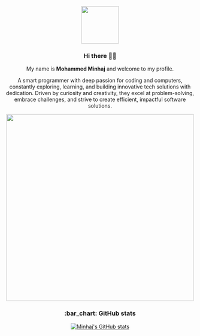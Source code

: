   <div align="center">
<div id="header">
<img src="https://media.giphy.com/media/M9gbBd9nbDrOTu1Mqx/giphy.gif" width="100">
</div>
<h3 id="hi-there">Hi there 👋🎉 </h3>
<p>My name is <strong>Mohammed Minhaj</strong> and welcome to my profile.</p>
<p>
A smart programmer with deep passion for coding and computers, constantly exploring, learning, and building innovative tech solutions with dedication. Driven by curiosity and creativity, they excel at problem-solving, embrace challenges, and strive to create efficient, impactful software solutions. 
</p>
<img src="https://media.giphy.com/media/L8K62iTDkzGX6/giphy.gif" width="500">
<h3 id="bar_chart-github-stats">:bar_chart: GitHub stats</h3>
<p><a href="https://github.com/Minhajxdd/github-readme-stats"><img src="https://github-readme-stats.vercel.app/api?username=Minhajxdd&amp;count_private=true&amp;show_icons=true&amp;theme=dark" alt="Minhaj's GitHub stats"></a></p>
</div>
